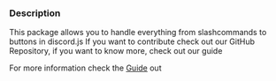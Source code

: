 ### Description
This package allows you to handle everything from slashcommands to buttons in discord.js
If you want to contribute check out our GitHub Repository, if you want to know more, 
check out our guide

For more information check the [Guide](https://tdhandler.js.org) out
